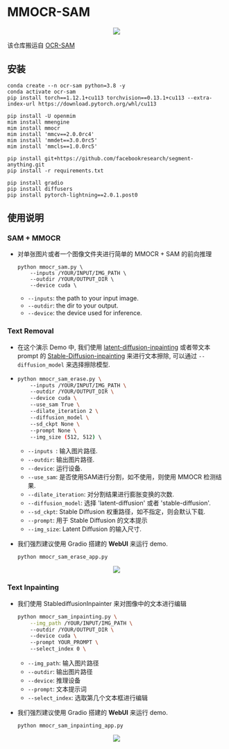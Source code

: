 # MMOCR-SAM

<div align=center>
<img src="https://user-images.githubusercontent.com/65173622/231761073-86e0ed23-a313-4aa1-a136-bcfc45b70faf.png"/>
</div>

该仓库搬运自 [OCR-SAM](https://github.com/yeungchenwa/OCR-SAM)


## 安装

```shell
conda create --n ocr-sam python=3.8 -y
conda activate ocr-sam
pip install torch==1.12.1+cu113 torchvision==0.13.1+cu113 --extra-index-url https://download.pytorch.org/whl/cu113

pip install -U openmim
mim install mmengine
mim install mmocr
mim install 'mmcv==2.0.0rc4'
mim install 'mmdet==3.0.0rc5'
mim install 'mmcls==1.0.0rc5'

pip install git+https://github.com/facebookresearch/segment-anything.git
pip install -r requirements.txt

pip install gradio
pip install diffusers
pip install pytorch-lightning==2.0.1.post0
```

## 使用说明

### SAM + MMOCR
- 对单张图片或者一个图像文件夹进行简单的 MMOCR + SAM 的前向推理

  ```shell
  python mmocr_sam.py \
      --inputs /YOUR/INPUT/IMG_PATH \ 
      --outdir /YOUR/OUTPUT_DIR \ 
      --device cuda \ 
  ```

  - `--inputs`: the path to your input image. 
  - `--outdir`: the dir to your output. 
  - `--device`: the device used for inference. 

### Text Removal

- 在这个演示 Demo 中, 我们使用 [latent-diffusion-inpainting](https://github.com/CompVis/latent-diffusion#inpainting) 或者带文本 prompt 的 [Stable-Diffusion-inpainting](https://huggingface.co/docs/diffusers/api/pipelines/stable_diffusion/inpaint) 来进行文本擦除, 可以通过 `--diffusion_model` 来选择擦除模型.

- 
  ```bash
  python mmocr_sam_erase.py \ 
      --inputs /YOUR/INPUT/IMG_PATH \ 
      --outdir /YOUR/OUTPUT_DIR \ 
      --device cuda \ 
      --use_sam True \ 
      --dilate_iteration 2 \ 
      --diffusion_model \ 
      --sd_ckpt None \ 
      --prompt None \ 
      --img_size (512, 512) \ 
  ```
  - `--inputs `: 输入图片路径.
  - `--outdir`: 输出图片路径. 
  - `--device`: 运行设备. 
  - `--use_sam`: 是否使用SAM进行分割，如不使用，则使用 MMOCR 检测结果.
  - `--dilate_iteration`: 对分割结果进行膨胀变换的次数.
  - `--diffusion_model`: 选择 'latent-diffusion' 或者 'stable-diffusion'.
  - `--sd_ckpt`: Stable Diffusion 权重路径，如不指定，则会默认下载.
  - `--prompt`: 用于 Stable Diffusion 的文本提示
  - `--img_size`: Latent Diffusion 的输入尺寸.  

- 我们强烈建议使用 Gradio 搭建的 **WebUI** 来运行 demo.

  ```shell 
  python mmocr_sam_erase_app.py
  ```

<div align=center>
<img src="https://user-images.githubusercontent.com/65173622/231764540-a5403ad3-fab5-4dc8-9b82-f8a9643ab0f4.png"/>
</div>


### Text Inpainting
- 我们使用 StablediffusionInpainter 来对图像中的文本进行编辑

  ```bash
  python mmocr_sam_inpainting.py \
      --img_path /YOUR/INPUT/IMG_PATH \ 
      --outdir /YOUR/OUTPUT_DIR \ 
      --device cuda \ 
      --prompt YOUR_PROMPT \ 
      --select_index 0 \ 
  ```
  - `--img_path`: 输入图片路径 
  - `--outdir`: 输出图片路径
  - `--device`: 推理设备 
  - `--prompt`: 文本提示词
  - `--select_index`: 选取第几个文本框进行编辑

- 我们强烈建议使用 Gradio 搭建的 **WebUI** 来运行 demo.

  ```shell 
  python mmocr_sam_inpainting_app.py
  ```

<div align=center>
<img src="https://user-images.githubusercontent.com/65173622/231764419-76860cd3-3f9f-4662-8fd3-6b74795b36e9.png"/>
</div>

